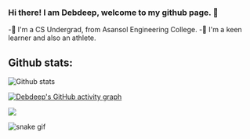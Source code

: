### Hi there! I am Debdeep, welcome to my github page. 👋

<!--
**Debdeep1/Debdeep1** is a ✨ _special_ ✨ repository because its `README.md` (this file) appears on your GitHub profile.

Here are some ideas to get you started:

- 🔭 I’m currently working on ...
- 🌱 I’m currently learning ...
- 👯 I’m looking to collaborate on ...
- 🤔 I’m looking for help with ...
- 💬 Ask me about ...
- 📫 How to reach me: ...
- 😄 Pronouns: ...
- ⚡ Fun fact: ...
-->
-🔭 I'm a CS Undergrad, from Asansol Engineering College.
-🌱 I'm a keen learner and also an athlete.


<!-- My contributions -->
## Github stats:
![Github stats](https://github-readme-stats.vercel.app/api?username=Debdeep1&theme=midnight-purple)



[![Debdeep's GitHub activity graph](https://activity-graph.herokuapp.com/graph?username=Debdeep1&theme=-xcode)](https://github.com/Debdeep1)

<img align="center" src="https://github-readme-streak-stats.herokuapp.com/?user=Debdeep1&theme=midnight-purple" />





![snake gif](https://github.com/Debdeep1/Debdeep1/blob/output/github-contribution-grid-snake.gif)
